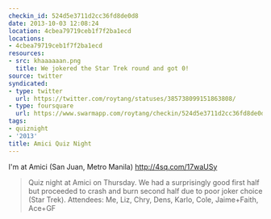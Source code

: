 ```yaml
---
checkin_id: 524d5e3711d2cc36fd8de0d8
date: 2013-10-03 12:08:24
location: 4cbea79719ceb1f7f2ba1ecd
locations:
- 4cbea79719ceb1f7f2ba1ecd
resources:
- src: khaaaaaan.png
  title: We jokered the Star Trek round and got 0!
source: twitter
syndicated:
- type: twitter
  url: https://twitter.com/roytang/statuses/385738099151863808/
- type: foursquare
  url: https://www.swarmapp.com/roytang/checkin/524d5e3711d2cc36fd8de0d8
tags:
- quiznight
- '2013'
title: Amici Quiz Night
---
```


I'm at Amici (San Juan, Metro Manila) http://4sq.com/17waUSy

> Quiz night at Amici on Thursday. We had a surprisingly good first half but proceeded to crash and burn second half due to poor joker choice (Star Trek). Attendees: Me, Liz, Chry, Dens, Karlo, Cole, Jaime+Faith, Ace+GF